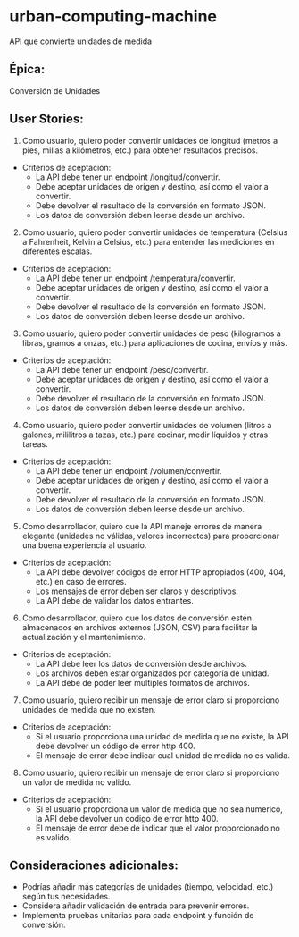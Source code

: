 # urban-computing-machine
API que convierte unidades de medida

## Épica: 
Conversión de Unidades

## User Stories:

1. Como usuario, quiero poder convertir unidades de longitud (metros a pies, millas a kilómetros, etc.) para obtener resultados precisos.
  - Criterios de aceptación:
    - La API debe tener un endpoint /longitud/convertir.
    - Debe aceptar unidades de origen y destino, así como el valor a convertir.
    - Debe devolver el resultado de la conversión en formato JSON.
    - Los datos de conversión deben leerse desde un archivo.
2. Como usuario, quiero poder convertir unidades de temperatura (Celsius a Fahrenheit, Kelvin a Celsius, etc.) para entender las mediciones en diferentes escalas.
  - Criterios de aceptación:
    - La API debe tener un endpoint /temperatura/convertir.
    - Debe aceptar unidades de origen y destino, así como el valor a convertir.
    - Debe devolver el resultado de la conversión en formato JSON.
    - Los datos de conversión deben leerse desde un archivo.
3. Como usuario, quiero poder convertir unidades de peso (kilogramos a libras, gramos a onzas, etc.) para aplicaciones de cocina, envíos y más.
  - Criterios de aceptación:
    - La API debe tener un endpoint /peso/convertir.
    - Debe aceptar unidades de origen y destino, así como el valor a convertir.
    - Debe devolver el resultado de la conversión en formato JSON.
    - Los datos de conversión deben leerse desde un archivo.
4. Como usuario, quiero poder convertir unidades de volumen (litros a galones, mililitros a tazas, etc.) para cocinar, medir líquidos y otras tareas.
  - Criterios de aceptación:
    - La API debe tener un endpoint /volumen/convertir.
    - Debe aceptar unidades de origen y destino, así como el valor a convertir.
    - Debe devolver el resultado de la conversión en formato JSON.
    - Los datos de conversión deben leerse desde un archivo.
5. Como desarrollador, quiero que la API maneje errores de manera elegante (unidades no válidas, valores incorrectos) para proporcionar una buena experiencia al usuario.
  - Criterios de aceptación:
    - La API debe devolver códigos de error HTTP apropiados (400, 404, etc.) en caso de errores.
    - Los mensajes de error deben ser claros y descriptivos.
    - La API debe de validar los datos entrantes.
6. Como desarrollador, quiero que los datos de conversión estén almacenados en archivos externos (JSON, CSV) para facilitar la actualización y el mantenimiento.
  - Criterios de aceptación:
    - La API debe leer los datos de conversión desde archivos.
    - Los archivos deben estar organizados por categoría de unidad.
    - La API debe de poder leer multiples formatos de archivos.
7. Como usuario, quiero recibir un mensaje de error claro si proporciono unidades de medida que no existen.
  - Criterios de aceptación:
    - Si el usuario proporciona una unidad de medida que no existe, la API debe devolver un código de error http 400.
    - El mensaje de error debe indicar cual unidad de medida no es valida.
8. Como usuario, quiero recibir un mensaje de error claro si proporciono un valor de medida no valido.
  - Criterios de aceptación:
    - Si el usuario proporciona un valor de medida que no sea numerico, la API debe devolver un codigo de error http 400.
    - El mensaje de error debe de indicar que el valor proporcionado no es valido.

## Consideraciones adicionales:
- Podrías añadir más categorías de unidades (tiempo, velocidad, etc.) según tus necesidades.
- Considera añadir validación de entrada para prevenir errores.
- Implementa pruebas unitarias para cada endpoint y función de conversión.